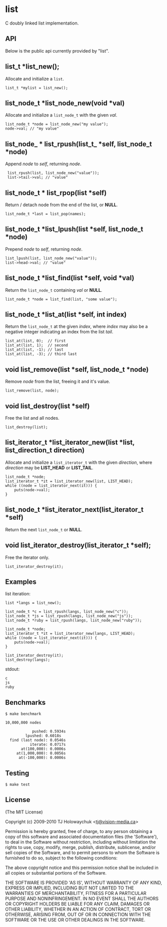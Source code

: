 
# list

 C doubly linked list implementation.

## API

 Below is the public api currently provided by "list".

## list_t *list_new();

 Allocate and initialize a `list`.
 
    list_t *mylist = list_new();

## list_node_t \*list_node_new(void *val)

 Allocate and initialize a `list_node_t` with the given _val_.

    list_node_t *node = list_node_new("my value");
    node->val; // "my value"

## list_node_ \* list_rpush(list_t_ \*self, list_node_t *node)

 Append _node_ to _self_, returning _node_.
 
     list_rpush(list, list_node_new("value"));
     list->tail->val; // "value"

## list_node_t \* list_rpop(list \*self)

  Return / detach node from the end of the list, or __NULL__.

    list_node_t *last = list_pop(names);

##  list_node_t \*list_lpush(list \*self, list_node_t *node)

 Prepend _node_ to _self_, returning _node_.

    list_lpush(list, list_node_new("value"));
    list->head->val; // "value"

## list_node_t \*list_find(list \*self, void *val)

 Return the `list_node_t` containing _val_ or __NULL__.

    list_node_t *node = list_find(list, "some value");

## list_node_t \*list_at(list *self, int index)

 Return the `list_node_t` at the given _index_, where _index_
 may also be a negative integer indicating an index from the
 list _tail_.

    list_at(list, 0);  // first
    list_at(list, 1);  // second
    list_at(list, -1); // last
    list_at(list, -3); // third last

## void list_remove(list \*self, list_node_t *node)

  Remove _node_ from the list, freeing it and it's value.

    list_remove(list, node);

## void list_destroy(list *self)

  Free the list and all nodes.

    list_destroy(list);

## list_iterator_t \*list_iterator_new(list *list, list_direction_t direction)

  Allocate and initialize a `list_iterator_t` with the given _direction_,
  where _direction_ may be __LIST_HEAD__ or __LIST_TAIL__.

    list_node_t *node;
    list_iterator_t *it = list_iterator_new(list, LIST_HEAD);
    while ((node = list_iterator_next(it))) {
    	puts(node->val);
    }  

## list_node_t \*list_iterator_next(list_iterator_t *self)

  Return the next `list_node_t` or __NULL__.

## void list_iterator_destroy(list_iterator_t *self);

  Free the iterator only.

    list_iterator_destroy(it);

## Examples

list iteration:

    list *langs = list_new();
    
    list_node_t *c = list_rpush(langs, list_node_new("c"));
    list_node_t *js = list_rpush(langs, list_node_new("js"));
    list_node_t *ruby = list_rpush(langs, list_node_new("ruby"));
    
    list_node_t *node;
    list_iterator_t *it = list_iterator_new(langs, LIST_HEAD);
    while ((node = list_iterator_next(it))) {
    	puts(node->val);
    }
    
    list_iterator_destroy(it);
    list_destroy(langs);

stdout:

    c
    js
    ruby

## Benchmarks

    $ make benchmark

    10,000,000 nodes

                pushed: 0.5934s
             lpushed: 0.6018s
      find (last node): 0.0546s
               iterate: 0.0717s
           at(100,000): 0.0006s
         at(1,000,000): 0.0056s
          at(-100,000): 0.0006s



## Testing

    $ make test

## License 

(The MIT License)

Copyright (c) 2009-2010 TJ Holowaychuk &lt;tj@vision-media.ca&gt;

Permission is hereby granted, free of charge, to any person obtaining
a copy of this software and associated documentation files (the
'Software'), to deal in the Software without restriction, including
without limitation the rights to use, copy, modify, merge, publish,
distribute, sublicense, and/or sell copies of the Software, and to
permit persons to whom the Software is furnished to do so, subject to
the following conditions:

The above copyright notice and this permission notice shall be
included in all copies or substantial portions of the Software.

THE SOFTWARE IS PROVIDED 'AS IS', WITHOUT WARRANTY OF ANY KIND,
EXPRESS OR IMPLIED, INCLUDING BUT NOT LIMITED TO THE WARRANTIES OF
MERCHANTABILITY, FITNESS FOR A PARTICULAR PURPOSE AND NONINFRINGEMENT.
IN NO EVENT SHALL THE AUTHORS OR COPYRIGHT HOLDERS BE LIABLE FOR ANY
CLAIM, DAMAGES OR OTHER LIABILITY, WHETHER IN AN ACTION OF CONTRACT,
TORT OR OTHERWISE, ARISING FROM, OUT OF OR IN CONNECTION WITH THE
SOFTWARE OR THE USE OR OTHER DEALINGS IN THE SOFTWARE.